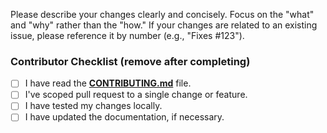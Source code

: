 Please describe your changes clearly and concisely. Focus on the "what" and "why" rather than the "how." If your changes are related to an existing issue, please reference it by number (e.g., "Fixes #123").

### Contributor Checklist (**remove after completing**)

- [ ] I have read the [**CONTRIBUTING.md**](CONTRIBUTING.md) file.
- [ ] I've scoped pull request to a single change or feature.
- [ ] I have tested my changes locally.
- [ ] I have updated the documentation, if necessary.
